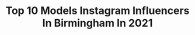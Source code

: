 ---
title: Top 10 Models Instagram Influencers In Birmingham In 2021
description: >-
  Find top models Instagram influencers in Birmingham in 2021. Most popular hashtags: #model #photography #birmingham.
platform: Instagram
hits: 22
text_top: See the best Instagram accounts on inBeat.
text_bottom: inBeat holds 22 Instagram influencers like this in Birmingham, United Kingdom for you to pitch.
profiles:
  - username: "jusyourlittleasianfriend"
    fullname: >-
      
    bio: >-
      ❤️work hard & be kind ✍🏽 Lash Artist @amilliondollarlashes 💆🏽‍♀️ Clinic Page @amilliondollarlook
    location: "United Kingdom"
    followers: 2633
    engagement: 2263
    commentsToLikes: 0.135128
    id: ck9whavtbx3370j78npocmc56
    verified: false
    hashtags: "#smartcasual, #blondehighlights, #teenmodels, #styleinfluencers"
  - username: "liveuptohername"
    fullname: >-
      Lexi 🎀
    bio: >-
      💃🏽 Latina 📍 Birmingham 🇬🇧 @springbreakportugal 💚 team 👩🏼‍✈️ 💁🏽‍♀️ - lexi10 - my_vitopia 👓 - LIVEUP10 - officialreveur 👗 - LexFlo20 - TigerLuxx
    location: "United Kingdom"
    followers: 19482
    engagement: 634
    commentsToLikes: 0.006125
    id: ck5cik16gsslf0i11w5ovnhua
    verified: false
    hashtags: "#photooftheday, #lifestyle, #architecture, #canon"
  - username: "sh0.c0m"
    fullname: >-
      ~{cute but psycho}~ 🍃
    bio: >-
      Tattooed lingerie enthusiast🐙 ♡Matt♡ ▪️Aspiring model ▪️piercing & laser apprentice @fallenfromgrace13 #onlyfans
    location: "United Kingdom"
    followers: 5598
    engagement: 249
    commentsToLikes: 0.071394
    id: ck15t12zufti60i192098yftk
    verified: false
    hashtags: "#girlswithpiercings, #photography, #promotion, #christmas2019"
  - username: "officialshin"
    fullname: >-
      Shintastic
    bio: >-
      Dancer🕺🏾|Producer🎶|Model📸 Agency Represented 📖 Striving towards greatness.......
    location: "United Kingdom"
    followers: 2858
    engagement: 604
    commentsToLikes: 0.138196
    id: ck6txh99qxtrd0j713rsqi5w4
    verified: false
    hashtags: "#explore, #choreographer, #choreo, #shintastic"
  - username: "samuelbromwich"
    fullname: >-
      Samuel Stephen Bromwich
    bio: >-
      Law grad and model... Currently living in Birmingham & Beddgelert 🏡🇬🇧🏴󠁧󠁢󠁷󠁬󠁳󠁿
    location: "United Kingdom"
    followers: 6365
    engagement: 2189
    commentsToLikes: 0.074327
    id: ckf5n5oafwuw50j23agau4hco
    verified: false
    hashtags: "#weekendgardenparty, #throwback, #ad"
  - username: "explorer_man_dan"
    fullname: >-
      Daniel Doherty
    bio: >-
      @fitnessinksta♥️ Tik Tok - plant_man_dan Brother nature🌿 Enquiries/collabs - danieldohertyplumbing@gmail.com
    location: "United Kingdom"
    followers: 21608
    engagement: 521
    commentsToLikes: 0.017618
    id: ck9wfbkb3o4jn0j787klr5njm
    verified: false
    hashtags: "#diy, #adventureseeker, #houseplantsofinstagram, #backpackers"
  - username: "kiransingher"
    fullname: >-
      Kiran Kaur Singher
    bio: >-
      Birmingham, UK 📸Freelance model DM for enquiries, no tfp 🌎33 countries
    location: "United Kingdom"
    followers: 2196
    engagement: 1155
    commentsToLikes: 0.060948
    id: ck5qbrxoun45s0i11oml6tgxm
    verified: false
    hashtags: ""
  - username: "sweeney_deville"
    fullname: >-
      Emilijan Novakovic
    bio: >-
      *[Sweeney DeVille]* 🦇💀 25 | Birmingham | Aries Goth | Trad | NU | YouTube | Music Modern day Crypto-Serb 🇷🇸 🇬🇧 | Art page @darkliquid_art
    location: "United Kingdom"
    followers: 7660
    engagement: 1206
    commentsToLikes: 0.024740
    id: ck8t1stcpwvxd0j78k9ith3kc
    verified: false
    hashtags: "#tradgoth, #goth, #sweeneydeville, #gothhairstyle"
  - username: "mattleachphoto"
    fullname: >-
      Matt Leach
    bio: >-
      Owner - Studio 33 London & Birmingham @interfitphotouk creativepro DM or email for bookings
    location: "United Kingdom"
    followers: 17470
    engagement: 383
    commentsToLikes: 0.031345
    id: ck0w392g5s7380i19fkaiazc2
    verified: false
    hashtags: "#bblogger, #fashionmodel, #face, #fblogger"
  - username: "iulia_david_photography"
    fullname: >-
      Iulia David
    bio: >-
      Beauty photographer 📍London/ Birmingham Represented by @lha_rep For bookings please email info@iuliadavid.co.uk
    location: "United Kingdom"
    followers: 70138
    engagement: 273
    commentsToLikes: 0.026665
    id: ck0u1vifey5140i19oyckvt3d
    verified: false
    hashtags: "#makeup, #makeupartist, #londonphotographer, #beautyphotographer"
---